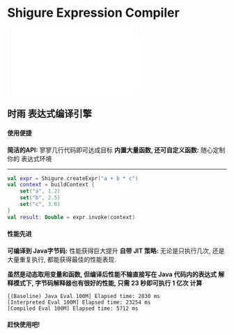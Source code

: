 # Shigure Expression Compiler
![English Version here](README_en.md)

## 时雨 表达式编译引擎

#### 使用便捷
__简洁的API:__ 寥寥几行代码即可达成目标
__内置大量函数, 还可自定义函数:__ 随心定制你的 表达式环境
____
```kotlin
val expr = Shigure.createExpr("a + b * c")
val context = buildContext {
    set("a", 1.2)
    set("b", 2.5)
    set("c", 3.0)
}
val result: Double = expr.invoke(context)
```

#### 性能先进
__可编译到 Java字节码:__ 性能获得巨大提升
__自带 JIT 策略:__ 无论是只执行几次, 还是大量重复执行, 都能获得最佳的性能表现.

__虽然是动态取用变量和函数, 但编译后性能不输直接写在 Java 代码内的表达式__
__解释模式下, 字节码解释器也有很好的性能, 只需 23 秒即可执行 1 亿次 计算__
```text
[(Baseline) Java Eval 100M] Elapsed time: 2830 ms
[Interpreted Eval 100M] Elapsed time: 23254 ms
[Compiled Eval 100M] Elapsed time: 5712 ms
```

#### 赶快使用吧!
